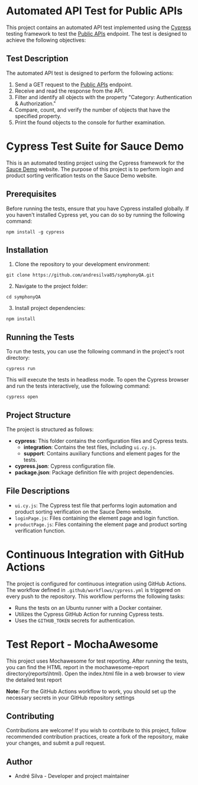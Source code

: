 # Automated API Test for Public APIs

This project contains an automated API test implemented using the [Cypress](https://www.cypress.io/) testing framework to test the [Public APIs](https://api.publicapis.org/entries) endpoint. The test is designed to achieve the following objectives:

## Test Description

The automated API test is designed to perform the following actions:

1. Send a GET request to the [Public APIs](https://api.publicapis.org/entries) endpoint.
2. Receive and read the response from the API.
3. Filter and identify all objects with the property "Category: Authentication & Authorization."
4. Compare, count, and verify the number of objects that have the specified property.
5. Print the found objects to the console for further examination.

# Cypress Test Suite for Sauce Demo

This is an automated testing project using the Cypress framework for the [Sauce Demo](https://www.saucedemo.com) website. The purpose of this project is to perform login and product sorting verification tests on the Sauce Demo website.

## Prerequisites

Before running the tests, ensure that you have Cypress installed globally. If you haven't installed Cypress yet, you can do so by running the following command:

```
npm install -g cypress
```

## Installation

1. Clone the repository to your development environment:

```
git clone https://github.com/andresilva85/symphonyQA.git
```

2. Navigate to the project folder:

```
cd symphonyQA
```

3. Install project dependencies:

```
npm install
```

## Running the Tests

To run the tests, you can use the following command in the project's root directory:

```
cypress run
```

This will execute the tests in headless mode. To open the Cypress browser and run the tests interactively, use the following command:

```
cypress open
```

## Project Structure

The project is structured as follows:

- **cypress**: This folder contains the configuration files and Cypress tests.
  - **integration**: Contains the test files, including `ui.cy.js`.
  - **support**: Contains auxiliary functions and element pages for the tests.
- **cypress.json**: Cypress configuration file.
- **package.json**: Package definition file with project dependencies.

## File Descriptions

- `ui.cy.js`: The Cypress test file that performs login automation and product sorting verification on the Sauce Demo website.
- `loginPage.js`: Files containing the element page and login function.
- `productPage.js`: Files containing the element page and product sorting verification function.

# Continuous Integration with GitHub Actions

The project is configured for continuous integration using GitHub Actions. The workflow defined in `.github/workflows/cypress.yml` is triggered on every push to the repository. This workflow performs the following tasks:

- Runs the tests on an Ubuntu runner with a Docker container.
- Utilizes the Cypress GitHub Action for running Cypress tests.
- Uses the `GITHUB_TOKEN` secrets for authentication.

# Test Report - MochaAwesome

This project uses Mochawesome for test reporting. After running the tests, you can find the HTML report in the mochawesome-report directory(reports\html). Open the index.html file in a web browser to view the detailed test report

**Note:** For the GitHub Actions workflow to work, you should set up the necessary secrets in your GitHub repository settings

## Contributing

Contributions are welcome! If you wish to contribute to this project, follow recommended contribution practices, create a fork of the repository, make your changes, and submit a pull request.

## Author

- André Silva - Developer and project maintainer